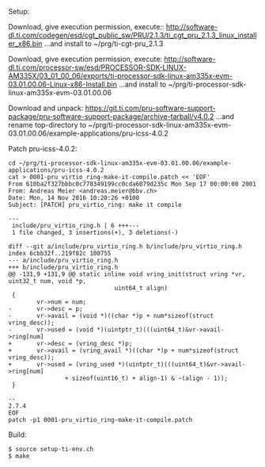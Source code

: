 Setup:

Download, give execution permission, execute::
http://software-dl.ti.com/codegen/esd/cgt_public_sw/PRU/2.1.3/ti_cgt_pru_2.1.3_linux_installer_x86.bin
...and install to ~/prg/ti-cgt-pru_2.1.3

Download, give execution permission, execute:
http://software-dl.ti.com/processor-sw/esd/PROCESSOR-SDK-LINUX-AM335X/03_01_00_06/exports/ti-processor-sdk-linux-am335x-evm-03.01.00.06-Linux-x86-Install.bin
...and install to ~/prg/ti-processor-sdk-linux-am335x-evm-03.01.00.06

Download and unpack:
https://git.ti.com/pru-software-support-package/pru-software-support-package/archive-tarball/v4.0.2
...and rename top-directory to ~/prg/ti-processor-sdk-linux-am335x-evm-03.01.00.06/example-applications/pru-icss-4.0.2

Patch pru-icss-4.0.2:
```
cd ~/prg/ti-processor-sdk-linux-am335x-evm-03.01.00.06/example-applications/pru-icss-4.0.2
cat > 0001-pru_virtio_ring-make-it-compile.patch << 'EOF'
From 610ba2f327bbbc0c778349199cc0cda6079d235c Mon Sep 17 00:00:00 2001
From: Andreas Meier <andreas.meier@bbv.ch>
Date: Mon, 14 Nov 2016 10:20:26 +0100
Subject: [PATCH] pru_virtio_ring: make it compile

---
 include/pru_virtio_ring.h | 6 +++---
 1 file changed, 3 insertions(+), 3 deletions(-)

diff --git a/include/pru_virtio_ring.h b/include/pru_virtio_ring.h
index 6cbb32f..219f82c 100755
--- a/include/pru_virtio_ring.h
+++ b/include/pru_virtio_ring.h
@@ -131,9 +131,9 @@ static inline void vring_init(struct vring *vr, uint32_t num, void *p,
                              uint64_t align)
 {
        vr->num = num;
-       vr->desc = p;
-       vr->avail = (void *)((char *)p + num*sizeof(struct vring_desc));
-       vr->used = (void *)(uintptr_t)(((uint64_t)&vr->avail->ring[num]
+       vr->desc = (vring_desc *)p;
+       vr->avail = (vring_avail *)((char *)p + num*sizeof(struct vring_desc));
+       vr->used = (vring_used *)(uintptr_t)(((uint64_t)&vr->avail->ring[num]
                + sizeof(uint16_t) + align-1) & ~(align - 1));
 }

--
2.7.4
EOF
patch -p1 0001-pru_virtio_ring-make-it-compile.patch
```

Build:
```
$ source setup-ti-env.ch
$ make
```
